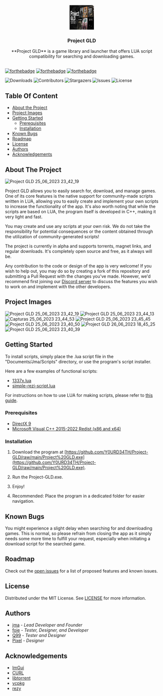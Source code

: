 <br/>
<p align="center">
  <a href="https://github.com/Y0URD34TH/Project-GLD">
    <img src="https://github.com/Y0URD34TH/Project-GLD/blob/main/Images/favicon.png?raw=true" alt="Logo" width="80" height="80">
  </a>

  <h3 align="center">Project GLD</h3>

  <p align="center">
    **Project GLD** is a game library and launcher that offers LUA script compatibility for searching and downloading games.
    <br/>
    <br/>
  </p>
</p>


[![forthebadge](https://forthebadge.com/images/badges/made-with-c-plus-plus.svg)](https://pt.wikipedia.org/wiki/C%2B%2B)
[![forthebadge](https://svgshare.com/i/uey.svg)](https://discord.gg/FyH6Z34vcZ)
[![forthebadge](https://svgshare.com/i/ufb.svg)](https://github.com/Y0URD34TH/Project-GLD/raw/main/Project%20GLD.exe)

![Downloads](https://img.shields.io/github/downloads/Y0URD34TH/Project-GLD/total) ![Contributors](https://img.shields.io/github/contributors/Y0URD34TH/Project-GLD?color=dark-green) ![Stargazers](https://img.shields.io/github/stars/Y0URD34TH/Project-GLD?style=social) ![Issues](https://img.shields.io/github/issues/Y0URD34TH/Project-GLD) ![License](https://img.shields.io/github/license/Y0URD34TH/Project-GLD) 

## Table Of Content

* [About the Project](#about-the-project)
* [Project Images](#project-images)
* [Getting Started](#getting-started)
  * [Prerequisites](#prerequisites)
  * [Installation](#installation)
* [Known Bugs](#known-bugs)
* [Roadmap](#roadmap)
* [License](#license)
* [Authors](#authors)
* [Acknowledgements](#acknowledgements)

## About The Project

![Project GLD 25_06_2023 23_42_19](https://github.com/Y0URD34TH/Project-GLD/assets/58450502/dfa19686-ed94-455e-8d97-89b7f31df20d)


Project GLD allows you to easily search for, download, and manage games. One of its core features is the native support for community-made scripts written in LUA, allowing you to easily create and implement your own scripts to increase the functionality of the app.
It's also worth noting that while the scripts are based on LUA, the program itself is developed in C++, making it very light and fast.

You may create and use any scripts at your own risk. We do not take the responsibility for potential consequences or the content obtained through the utilization of community-generated scripts!

The project is currently in alpha and supports torrents, magnet links, and regular downloads.
It's completely open source and free, as it always will be.

Any contribution to the code or design of the app is very welcome! If you wish to help out, you may do so by creating a fork of this repository and submitting a Pull Request with the changes you've made. However, we'd recommend first joining our [Discord server](https://discord.gg/FyH6Z34vcZ) to discuss the features you wish to work on and implement with the other developers.

## Project Images

![Project GLD 25_06_2023 23_42_19](https://github.com/Y0URD34TH/Project-GLD/assets/58450502/dfa19686-ed94-455e-8d97-89b7f31df20d)
![Project GLD 25_06_2023 23_44_13](https://github.com/Y0URD34TH/Project-GLD/assets/58450502/3d9c02b6-da12-4f13-a4e2-98d432d699c8)
![Capturas 25_06_2023 23_44_53](https://github.com/Y0URD34TH/Project-GLD/assets/58450502/6bab9748-33c1-4a88-aed3-768114cccc96)
![Project GLD 25_06_2023 23_45_45](https://github.com/Y0URD34TH/Project-GLD/assets/58450502/63fecc6b-0902-4df3-b437-eb538325a31f)
![Project GLD 25_06_2023 23_40_50](https://github.com/Y0URD34TH/Project-GLD/assets/58450502/3e72ebb1-4226-48a1-8ed2-822581ccdd35)
![Project GLD 26_06_2023 18_45_25](https://github.com/Y0URD34TH/Project-GLD/assets/58450502/e1f3a8a8-7772-45db-b832-f2c80b80194b)
![Project GLD 25_06_2023 23_40_39](https://github.com/Y0URD34TH/Project-GLD/assets/58450502/4a4effe1-93f1-496c-a338-de72478e7867)

## Getting Started

To install scripts, simply place the .lua script file in the "Documents/Jma/Scripts" directory, or use the program's script installer.

Here are a few examples of functional scripts:

* [1337x.lua](https://github.com/Y0URD34TH/Project-GLD/blob/main/Scripts/1337x.lua)
* [simple-rezi-script.lua](https://github.com/Y0URD34TH/Project-GLD/blob/main/Scripts/simple-rezi-script.lua)

For instructions on how to use LUA for making scripts, please refer to [this guide](https://github.com/Y0URD34TH/Project-GLD/blob/main/LuaParams.MD).

### Prerequisites

* [DirectX 9](https://www.filehorse.com/download-directx-9/)
* [Microsoft Visual C++ 2015-2022 Redist (x86 and x64)](https://www.microsoft.com/en-us/download/details.aspx?id=48145)

### Installation

1. Download the program at [https://github.com/Y0URD34TH/Project-GLD/raw/main/Project%20GLD.exe](https://github.com/Y0URD34TH/Project-GLD/raw/main/Project%20GLD.exe).

2. Run the Project-GLD.exe.

3. Enjoy!

4. Recommended: Place the program in a dedicated folder for easier navigation.

## Known Bugs

You might experience a slight delay when searching for and downloading games. This is normal, so please refrain from closing the app as it simply needs some more time to fulfill your request, especially when initiating a download script for the searched game.

## Roadmap

Check out the [open issues](https://github.com/Y0URD34TH/Project-GLD/issues) for a list of proposed features and known issues.

## License

Distributed under the MIT License. See [LICENSE](https://github.com/Y0URD34TH/Project-GLD/blob/main/LICENSE.md) for more information.

## Authors

* [jma](https://github.com/Y0URD34TH) - *Lead Developer and Founder*
* [foie]() - *Tester, Designer, and Developer*
* [Q99](https://github.com/Q99kek) - *Tester and Designer*
* [Pixel](https://github.com/piqseu) - *Designer*

## Acknowledgements

* [ImGui](https://github.com/ocornut/imgui)
* [CURL](https://github.com/curl/curl)
* [libtorrent](https://www.libtorrent.org/)
* [vcpkg](https://vcpkg.io/en/)
* [rezy](https://rezi.one/)
